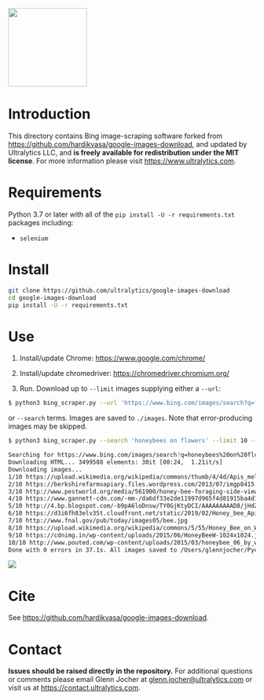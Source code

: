  <img src="https://storage.googleapis.com/ultralytics/logo/logoname1000.png" width="160">

# Introduction

This directory contains Bing image-scraping software forked from https://github.com/hardikvasa/google-images-download, and updated by Ultralytics LLC, and **is freely available for redistribution under the MIT license**. For more information please visit https://www.ultralytics.com.

# Requirements

Python 3.7 or later with all of the `pip install -U -r requirements.txt` packages including:
- `selenium`

# Install
```bash
git clone https://github.com/ultralytics/google-images-download
cd google-images-download
pip install -U -r requirements.txt
```

# Use

1. Install/update Chrome: https://www.google.com/chrome/

2. Install/update chromedriver: https://chromedriver.chromium.org/

3. Run. Download up to `--limit` images supplying either a `--url`:
 ```bash
$ python3 bing_scraper.py --url 'https://www.bing.com/images/search?q=flowers' --limit 10 --download --chromedriver /Users/glennjocher/Downloads/chromedriver
```

or `--search` terms. Images are saved to `./images`. Note that error-producing images may be skipped.
```bash
$ python3 bing_scraper.py --search 'honeybees on flowers' --limit 10 --download --chromedriver /Users/glennjocher/Downloads/chromedriver

Searching for https://www.bing.com/images/search?q=honeybees%20on%20flowers
Downloading HTML... 3499588 elements: 30it [00:24,  1.21it/s]
Downloading images...
1/10 https://upload.wikimedia.org/wikipedia/commons/thumb/4/4d/Apis_mellifera_Western_honey_bee.jpg/1200px-Apis_mellifera_Western_honey_bee.jpg 
2/10 https://berkshirefarmsapiary.files.wordpress.com/2013/07/imgp8415.jpg 
3/10 http://www.pestworld.org/media/561900/honey-bee-foraging-side-view.jpg 
4/10 https://www.gannett-cdn.com/-mm-/da6df33e2de11997d965f4d81915ba4d1bd4586e/c=0-248-3131-2017/local/-/media/2017/06/22/USATODAY/USATODAY/636337466517310122-GettyImages-610156450.jpg 
5/10 http://4.bp.blogspot.com/-b9pA6loDnsw/TY0GjKtyDCI/AAAAAAAAAD8/jHdZ5O40CeQ/s1600/bees.jpg 
6/10 https://d3i6fh83elv35t.cloudfront.net/static/2019/02/Honey_bee_Apis_mellifera_CharlesJSharpCC-1024x683.jpg 
7/10 http://www.fnal.gov/pub/today/images05/bee.jpg 
8/10 https://upload.wikimedia.org/wikipedia/commons/5/55/Honey_Bee_on_Willow_Catkin_(5419305106).jpg 
9/10 https://cdnimg.in/wp-content/uploads/2015/06/HoneyBeeW-1024x1024.jpg 
10/10 http://www.pouted.com/wp-content/uploads/2015/03/honeybee_06_by_wings_of_light-d3fhfg1.jpg 
Done with 0 errors in 37.1s. All images saved to /Users/glennjocher/PycharmProjects/google-images-download/images
```
<img src="https://user-images.githubusercontent.com/26833433/75287228-dcf2ca80-57ce-11ea-9557-cc13abaff453.jpg" width="">

# Cite

See https://github.com/hardikvasa/google-images-download.

# Contact

**Issues should be raised directly in the repository.** For additional questions or comments please email Glenn Jocher at glenn.jocher@ultralytics.com or visit us at https://contact.ultralytics.com.

